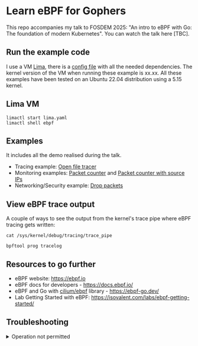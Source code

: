 # Learn eBPF for Gophers 

This repo accompanies my talk to FOSDEM 2025: "An intro to eBPF with Go:
The foundation of modern Kubernetes". You can watch the talk here [TBC].

## Run the example code

I use a VM [Lima](https://github.com/lima-vm/lima), there is a [config file](lima.yaml) with all the needed dependencies.
The kernel version of the VM when running these example is xx.xx.
All these examples have been tested on an Ubuntu 22.04 distribution using a 5.15 kernel.

## Lima VM
```shell
limactl start lima.yaml
limactl shell ebpf
```

## Examples

It includes all the demo realised during the talk.
- Tracing example: [Open file tracer](./openfile)
- Monitoring examples: [Packet counter](./02-00-counter) and [Packet counter with source IPs](./02-01-counter-ips)
- Networking/Security example: [Drop packets](./dropper)

## View eBPF trace output

A couple of ways to see the output from the kernel's trace pipe where eBPF tracing gets written:
```shell
cat /sys/kernel/debug/tracing/trace_pipe
```

```shell
bpftool prog tracelog
```

## Resources to go further

- eBPF website: https://ebpf.io
- eBPF docs for developers - https://docs.ebpf.io/
- eBPF and Go with [cilium/ebpf](https://github.com/cilium/ebpf) library - https://ebpf-go.dev/
- Lab Getting Started with eBPF: https://isovalent.com/labs/ebpf-getting-started/

## Troubleshooting

<details>
<summary>Operation not permitted</summary>

```shell
$ go run .
2025/06/24 10:34:22 Removing memlockfailed to set memlock rlimit: operation not permitted
```

You need priviledges, run your program with `sudo`.
```shell
sudo go run .
```
</details>
